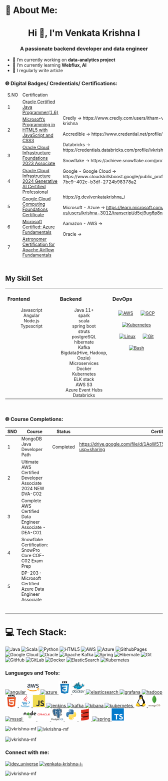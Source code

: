 <!--
## Hi there 👋


**ivkrishna-mf/ivkrishna-mf** is a ✨ _special_ ✨ repository because its `README.md` (this file) appears on your GitHub profile.

Here are some ideas to get you started:

- 🔭 I’m currently working on ...
- 🌱 I’m currently learning ...
- 👯 I’m looking to collaborate on ...
- 🤔 I’m looking for help with ...
- 💬 Ask me about ...
- 📫 How to reach me: ...
- 😄 Pronouns: ...
- ⚡ Fun fact: ...
-->
# 💫 About Me:
<h1 align="center">Hi 👋, I'm Venkata Krishna I</h1>
<h3 align="center">A passionate backend developer and data engineer</h3>

- 🔭 I’m currently working on **data-analytics project**
- 🌱 I’m currently learning **Webflux, AI**
- 📝 I regularly write article<br>

### 🌐 Digital Badges/ Credentials/ Certifications:

<!---
your comment goes here
and here

##### Credly     -> https://www.credly.com/users/itham-venkata-krishna
##### Accredible -> https://www.credential.net/profile/ivkrishna
##### Databricks -> https://credentials.databricks.com/profile/ivkrishna
##### Snowflake  -> https://achieve.snowflake.com/profile/ivkrishna
##### Google - Google Cloud -> https://www.cloudskillsboost.google/public_profiles/34cbf5f7-7bc9-402c-b3df-2724b98378a2 </br>
https://g.dev/venkatakrishna_i
##### Microsoft - Azure -> [https://learn.microsoft.com/en-us/users/krishna-3012/transcript/d5ej9ug6p8nw0ze](https://learn.microsoft.com/en-us/users/krishna-3012/credentials/db77854897badf8d)
##### Aamazon - AWS ->
##### Oracle ->

-->
<table class="tg"><thead>
  <tr>
    <td class="tg-0pky"> S.NO</td>
    <td class="tg-0pky"> Certification </td>
    <td class="tg-0pky" rowspan="12">
    Credly -> https://www.credly.com/users/itham-venkata-krishna </br> </br>
Accredible -> https://www.credential.net/profile/ivkrishna </br> </br>
Databricks -> https://credentials.databricks.com/profile/ivkrishna  </br> </br>
Snowflake -> https://achieve.snowflake.com/profile/ivkrishna  </br> </br>
Google - Google Cloud -> https://www.cloudskillsboost.google/public_profiles/34cbf5f7-7bc9-402c-b3df-2724b98378a2  </br></br>
 
https://g.dev/venkatakrishna_i   </br></br>
Microsoft - Azure -> https://learn.microsoft.com/en-us/users/krishna-3012/transcript/d5ej9ug6p8nw0ze  </br> </br>
Aamazon - AWS ->    </br> </br>
Oracle ->   </br>
    
  </td>
  </tr>
  <tr>
    <td class="tg-0pky"> 1 </td>
    <td class="tg-0pky"> <a href="https://www.credly.com/badges/84d3aa56-69a0-4046-b05d-52359f383b81" > Oracle Certified Java Programmer(1.6) </a> </td>
  </tr>
  <tr>
    <td class="tg-0pky">2 </td>
    <td class="tg-0pky">  <a href="https://www.credly.com/badges/528f005d-53ab-4c18-9e64-3a4e467bda41" > Microsoft’s Programming in HTML5 with JavaScript and CSS3 </a></td>
  </tr>
  <tr>
    <td class="tg-0pky">3</td>
    <td class="tg-0pky"> <a href="https://catalog-education.oracle.com/pls/certview/sharebadge?id=691584CF1A4866840E6792721C1F569C25C524B7F0C6A515780330E5E664B7B4" >Oracle Cloud Infrastructure Foundations 2023 Associate </a></td>
  </tr>
  <tr>
    <td class="tg-0pky">4</td>
    <td class="tg-0pky"> <a href="https://catalog-education.oracle.com/pls/certview/sharebadge?id=0FE0789763BF1C538FDB8E80E1FEB29F46DA0EFA950068FBA0BF30432A8EFC12" >Oracle Cloud Infrastructure 2024 Generative AI Certified Professional </a></td>
  </tr>
  <tr>
    <td class="tg-0pky">5</td>
    <td class="tg-0pky"> <a href="https://www.credly.com/badges/8b6a1f70-e94a-4bad-9bbf-3b36ee26b0e9" >Google Cloud Computing Foundations Certificate </a></td>
  </tr>
  <tr>
    <td class="tg-0pky">6</td>
    <td class="tg-0pky"> <a href="https://learn.microsoft.com/en-us/users/krishna-3012/credentials/db77854897badf8d" >Microsoft Certified: Azure Fundamentals </a></td>
  </tr>
  <tr>
    <td class="tg-0pky">7</td>
    <td class="tg-0pky"><a href="https://www.credly.com/badges/8387a29b-c255-4e4a-af0d-49d991430167" >Astronomer Certification for Apache Airflow Fundamentals </a></td>
  </tr>
  <tr>
    <td class="tg-0pky"></td>
    <td class="tg-0pky"></td>
  </tr>
  <tr>
    <td class="tg-0pky"></td>
    <td class="tg-0pky"></td>
  </tr>
  <tr>
    <td class="tg-0pky"></td>
    <td class="tg-0pky"></td>
  </tr>
  <tr>
    <td class="tg-0pky"></td>
    <td class="tg-0pky"></td>
  </tr></thead>
</table>

## My Skill Set  
<table><tr><td valign="top" width="33%">



### Frontend  
<div align="center">  
 Javascript
 <br>Angular
  <br> Node.js
  <br> Typescript
</div>
</td><td valign="top" width="33%">



### Backend  
<div align="center">  
      Java 11+
  <br> spark
  <br> scala 
  <br>spring boot
  <br>struts
  <br> postgreSQL
  <br> hibernate 
  <br> Kafka
  <br> Bigdata(Hive, Hadoop, Oozie)
  <br> Microservices
  <br> Docker
  <br> Kubernetes
  <br> ELK stack
  <br> AWS S3
  <br> Azure Event Hubs
  <br> Databricks
</div>

</td><td valign="top" width="33%">



### DevOps  
<div align="center">  
<a href="https://aws.amazon.com/" target="_blank"><img style="margin: 10px" src="https://profilinator.rishav.dev/skills-assets/amazonwebservices-original-wordmark.svg" alt="AWS" height="50" /></a>  
<a href="https://cloud.google.com/" target="_blank"><img style="margin: 10px" src="https://profilinator.rishav.dev/skills-assets/google_cloud-icon.svg" alt="GCP" height="50" /></a>  
<a href="https://kubernetes.io/" target="_blank"><img style="margin: 10px" src="https://profilinator.rishav.dev/skills-assets/kubernetes-icon.svg" alt="Kubernetes" height="50" /></a>  
<a href="https://www.linux.org/" target="_blank"><img style="margin: 10px" src="https://profilinator.rishav.dev/skills-assets/linux-original.svg" alt="Linux" height="50" /></a>  
<a href="https://github.com/" target="_blank"><img style="margin: 10px" src="https://profilinator.rishav.dev/skills-assets/git-scm-icon.svg" alt="Git" height="50" /></a>  
<a href="https://www.gnu.org/software/bash/" target="_blank"><img style="margin: 10px" src="https://profilinator.rishav.dev/skills-assets/gnu_bash-icon.svg" alt="Bash" height="50" /></a>  
</div>

</td></tr></table>  

<br/>  


### 🌐 Course Completions:

| SNO  | Course   | Status  | Certificate |
|---|---|---|---|
| 1  | MongoDB Java Developer Path   | Completed  | https://drive.google.com/file/d/1AoW5T5ozaot56cuHFTc1KJx34DZ5P1iP/view?usp=sharing  |
| 2  | Ultimate AWS Certified Developer Associate 2024 NEW DVA-C02  |   |   |
| 3  |  Complete AWS Certified Data Engineer Associate - DEA-C01  |   |   |
| 4  | Snowflake Certification: SnowPro Core COF-C02 Exam Prep  |   |   |
| 5  | DP-203 : Microsoft Certified Azure Data Engineer Associate |   |   |
|   |   |   |   |
|   |   |   |   |
|   |   |   |   |
|   |   |   |   |
|   |   |   |   |
|   |   |   |   |
# 💻 Tech Stack:
![Java](https://img.shields.io/badge/java-%23ED8B00.svg?style=for-the-badge&logo=openjdk&logoColor=white) ![Scala](https://img.shields.io/badge/scala-%23DC322F.svg?style=for-the-badge&logo=scala&logoColor=white) ![Python](https://img.shields.io/badge/python-3670A0?style=for-the-badge&logo=python&logoColor=ffdd54) ![HTML5](https://img.shields.io/badge/html5-%23E34F26.svg?style=for-the-badge&logo=html5&logoColor=white) ![AWS](https://img.shields.io/badge/AWS-%23FF9900.svg?style=for-the-badge&logo=amazon-aws&logoColor=white) ![Azure](https://img.shields.io/badge/azure-%230072C6.svg?style=for-the-badge&logo=microsoftazure&logoColor=white) ![GithubPages](https://img.shields.io/badge/github%20pages-121013?style=for-the-badge&logo=github&logoColor=white) ![Google Cloud](https://img.shields.io/badge/GoogleCloud-%234285F4.svg?style=for-the-badge&logo=google-cloud&logoColor=white) ![Oracle](https://img.shields.io/badge/Oracle-F80000?style=for-the-badge&logo=oracle&logoColor=white) ![Apache Kafka](https://img.shields.io/badge/Apache%20Kafka-000?style=for-the-badge&logo=apachekafka) ![Spring](https://img.shields.io/badge/spring-%236DB33F.svg?style=for-the-badge&logo=spring&logoColor=white) ![Hibernate](https://img.shields.io/badge/Hibernate-59666C?style=for-the-badge&logo=Hibernate&logoColor=white) ![Git](https://img.shields.io/badge/git-%23F05033.svg?style=for-the-badge&logo=git&logoColor=white) ![GitHub](https://img.shields.io/badge/github-%23121011.svg?style=for-the-badge&logo=github&logoColor=white) ![GitLab](https://img.shields.io/badge/gitlab-%23181717.svg?style=for-the-badge&logo=gitlab&logoColor=white) ![Docker](https://img.shields.io/badge/docker-%230db7ed.svg?style=for-the-badge&logo=docker&logoColor=white) ![ElasticSearch](https://img.shields.io/badge/-ElasticSearch-005571?style=for-the-badge&logo=elasticsearch) ![Kubernetes](https://img.shields.io/badge/kubernetes-%23326ce5.svg?style=for-the-badge&logo=kubernetes&logoColor=white)

<h3 align="left">Languages and Tools:</h3>
<p align="left"> <a href="https://angular.io" target="_blank" rel="noreferrer"> <img src="https://angular.io/assets/images/logos/angular/angular.svg" alt="angular" width="40" height="40"/> </a> <a href="https://aws.amazon.com" target="_blank" rel="noreferrer"> <img src="https://raw.githubusercontent.com/devicons/devicon/master/icons/amazonwebservices/amazonwebservices-original-wordmark.svg" alt="aws" width="40" height="40"/> </a> <a href="https://azure.microsoft.com/en-in/" target="_blank" rel="noreferrer"> <img src="https://www.vectorlogo.zone/logos/microsoft_azure/microsoft_azure-icon.svg" alt="azure" width="40" height="40"/> </a> <a href="https://www.w3schools.com/css/" target="_blank" rel="noreferrer"> <img src="https://raw.githubusercontent.com/devicons/devicon/master/icons/css3/css3-original-wordmark.svg" alt="css3" width="40" height="40"/> </a> <a href="https://www.docker.com/" target="_blank" rel="noreferrer"> <img src="https://raw.githubusercontent.com/devicons/devicon/master/icons/docker/docker-original-wordmark.svg" alt="docker" width="40" height="40"/> </a> <a href="https://www.elastic.co" target="_blank" rel="noreferrer"> <img src="https://www.vectorlogo.zone/logos/elastic/elastic-icon.svg" alt="elasticsearch" width="40" height="40"/> </a> <a href="https://grafana.com" target="_blank" rel="noreferrer"> <img src="https://www.vectorlogo.zone/logos/grafana/grafana-icon.svg" alt="grafana" width="40" height="40"/> </a> <a href="https://hadoop.apache.org/" target="_blank" rel="noreferrer"> <img src="https://www.vectorlogo.zone/logos/apache_hadoop/apache_hadoop-icon.svg" alt="hadoop" width="40" height="40"/> </a> <a href="https://www.w3.org/html/" target="_blank" rel="noreferrer"> <img src="https://raw.githubusercontent.com/devicons/devicon/master/icons/html5/html5-original-wordmark.svg" alt="html5" width="40" height="40"/> </a> <a href="https://www.java.com" target="_blank" rel="noreferrer"> <img src="https://raw.githubusercontent.com/devicons/devicon/master/icons/java/java-original.svg" alt="java" width="40" height="40"/> </a> <a href="https://developer.mozilla.org/en-US/docs/Web/JavaScript" target="_blank" rel="noreferrer"> <img src="https://raw.githubusercontent.com/devicons/devicon/master/icons/javascript/javascript-original.svg" alt="javascript" width="40" height="40"/> </a> <a href="https://www.jenkins.io" target="_blank" rel="noreferrer"> <img src="https://www.vectorlogo.zone/logos/jenkins/jenkins-icon.svg" alt="jenkins" width="40" height="40"/> </a> <a href="https://kafka.apache.org/" target="_blank" rel="noreferrer"> <img src="https://www.vectorlogo.zone/logos/apache_kafka/apache_kafka-icon.svg" alt="kafka" width="40" height="40"/> </a> <a href="https://www.elastic.co/kibana" target="_blank" rel="noreferrer"> <img src="https://www.vectorlogo.zone/logos/elasticco_kibana/elasticco_kibana-icon.svg" alt="kibana" width="40" height="40"/> </a> <a href="https://kubernetes.io" target="_blank" rel="noreferrer"> <img src="https://www.vectorlogo.zone/logos/kubernetes/kubernetes-icon.svg" alt="kubernetes" width="40" height="40"/> </a> <a href="https://www.linux.org/" target="_blank" rel="noreferrer"> <img src="https://raw.githubusercontent.com/devicons/devicon/master/icons/linux/linux-original.svg" alt="linux" width="40" height="40"/> </a> <a href="https://www.mongodb.com/" target="_blank" rel="noreferrer"> <img src="https://raw.githubusercontent.com/devicons/devicon/master/icons/mongodb/mongodb-original-wordmark.svg" alt="mongodb" width="40" height="40"/> </a> <a href="https://www.microsoft.com/en-us/sql-server" target="_blank" rel="noreferrer"> <img src="https://www.svgrepo.com/show/303229/microsoft-sql-server-logo.svg" alt="mssql" width="40" height="40"/> </a> <a href="https://nodejs.org" target="_blank" rel="noreferrer"> <img src="https://raw.githubusercontent.com/devicons/devicon/master/icons/nodejs/nodejs-original-wordmark.svg" alt="nodejs" width="40" height="40"/> </a> <a href="https://www.oracle.com/" target="_blank" rel="noreferrer"> <img src="https://raw.githubusercontent.com/devicons/devicon/master/icons/oracle/oracle-original.svg" alt="oracle" width="40" height="40"/> </a> <a href="https://www.postgresql.org" target="_blank" rel="noreferrer"> <img src="https://raw.githubusercontent.com/devicons/devicon/master/icons/postgresql/postgresql-original-wordmark.svg" alt="postgresql" width="40" height="40"/> </a> <a href="https://www.python.org" target="_blank" rel="noreferrer"> <img src="https://raw.githubusercontent.com/devicons/devicon/master/icons/python/python-original.svg" alt="python" width="40" height="40"/> </a> <a href="https://www.scala-lang.org" target="_blank" rel="noreferrer"> <img src="https://raw.githubusercontent.com/devicons/devicon/master/icons/scala/scala-original.svg" alt="scala" width="40" height="40"/> </a> <a href="https://spring.io/" target="_blank" rel="noreferrer"> <img src="https://www.vectorlogo.zone/logos/springio/springio-icon.svg" alt="spring" width="40" height="40"/> </a> <a href="https://www.typescriptlang.org/" target="_blank" rel="noreferrer"> <img src="https://raw.githubusercontent.com/devicons/devicon/master/icons/typescript/typescript-original.svg" alt="typescript" width="40" height="40"/> </a> </p>

<p><img align="left" src="https://github-readme-stats.vercel.app/api/top-langs?username=ivkrishna-mf&show_icons=true&locale=en&layout=compact" alt="ivkrishna-mf" /></p>

<p>&nbsp;<img align="center" src="https://github-readme-stats.vercel.app/api?username=ivkrishna-mf&show_icons=true&locale=en" alt="ivkrishna-mf" /></p>

<p><img align="center" src="https://github-readme-streak-stats.herokuapp.com/?user=ivkrishna-mf&" alt="ivkrishna-mf" /></p>

<h3 align="left">Connect with me:</h3>
<p align="left">
<a href="https://twitter.com/idev_universe" target="blank"><img align="center" src="https://raw.githubusercontent.com/rahuldkjain/github-profile-readme-generator/master/src/images/icons/Social/twitter.svg" alt="idev_universe" height="30" width="40" /></a>
<a href="https://www.linkedin.com/in/venkata-krishna-i/" target="blank"><img align="center" src="https://raw.githubusercontent.com/rahuldkjain/github-profile-readme-generator/master/src/images/icons/Social/linked-in-alt.svg" alt="venkata-krishna-i-" height="30" width="40" /></a>
</p>

<p align="left"> <img src="https://komarev.com/ghpvc/?username=ivkrishna-mf&label=Profile%20views&color=0e75b6&style=flat" alt="ivkrishna-mf" /> </p>


